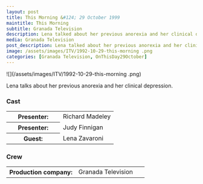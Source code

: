 ```yaml
---
layout: post
title: This Morning &#124; 29 October 1999
maintitle: This Morning
subtitle: Granada Television
description: Lena talked about her previous anorexia and her clinical depression.
media: Granada Television
post_description: Lena talked about her previous anorexia and her clinical depression.
image: /assets/images/ITV/1992-10-29-this-morning .png
categories: [Granada Television, OnThisDay29October]
---
```


![](/assets/images/ITV/1992-10-29-this-morning .png)

Lena talks about her previous anorexia and her clinical depression.

### Cast
<table>
<tr><th style="width:50%;">Presenter:</th><td style="width:50%;">Richard Madeley</td></tr>
<tr><th>Presenter:</th><td>Judy Finnigan</td></tr>
<tr><th>Guest:</th><td>Lena Zavaroni</td></tr>
</table>

### Crew
<table>
<tr><th style="width:50%;">Production company:</th><td style="width:50%;">Granada Television</td></tr>
</table>


